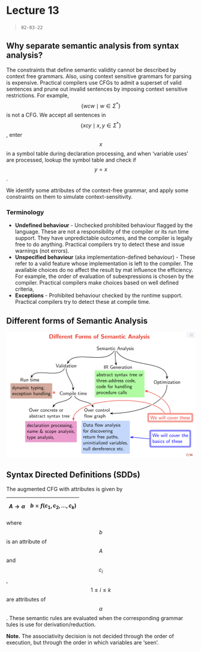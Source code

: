 # Lecture 13

> `02-03-22`

## Why separate semantic analysis from syntax analysis?

The constraints that define semantic validity cannot be described by context free grammars. Also, using context sensitive grammars for parsing is expensive. Practical compilers use CFGs to admit a superset of valid sentences and prune out invalid sentences by imposing context sensitive restrictions. For example, $$\{wcw \mid w \in \Sigma^*\}$$ is not a CFG. We accept all sentences in $$\{xcy \mid x, y \in \Sigma^*\}$$, enter $$x$$ in a symbol table during declaration processing, and when ‘variable uses’ are processed, lookup the symbol table and check if $$y = x$$.

We identify some attributes of the context-free grammar, and apply some constraints on them to simulate context-sensitivity.

### Terminology

- **Undefined behaviour** - Unchecked prohibited behaviour flagged by the language. These are not a responsibility of the compiler or its run time support. They have unpredictable outcomes, and the compiler is legally free to do anything. Practical compilers try to detect these and issue warnings (not errors).
- **Unspecified behaviour** (aka implementation-defined behaviour) - These refer to a valid feature whose implementation is left to the compiler. The available choices do no affect the result by mat influence the efficiency. For example, the order of evaluation of subexpressions is chosen by the compiler. Practical compilers make choices based on well defined criteria,
- **Exceptions** - Prohibited behaviour checked by the runtime support. Practical compilers try to detect these at compile time.

## Different forms of Semantic Analysis

![image-20220302113554943](assets/image-20220302113554943.png)

## Syntax Directed Definitions (SDDs)

The augmented CFG with attributes is given by 

| $$A \to \alpha $$ | $$b = f(c_1, c_2, \dots, c_k)$$ |
| ----------------- | ------------------------------- |


where $$b$$ is an attribute of $$A$$ and $$c_i$$, $$1 \leq i \leq k$$ are attributes of $$\alpha$$. These semantic rules are evaluated when the corresponding grammar tules is use for derivation/reduction.

**Note.** The associativity decision is not decided through the order of execution, but through the order in which variables are ‘seen’.